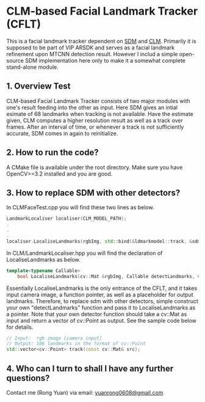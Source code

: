 # CLM-based Facial Landmark Tracker (CFLT)
This is a facial landmark tracker dependent on [SDM](https://github.com/zeusees/HyperLandmark) and [CLM](https://github.com/TadasBaltrusaitis/OpenFace). Primarily it is supposed to be part of VIP ARSDK and serves as a facial landmark refinement upon MTCNN detection result. However I includ a simple open-source SDM implementation here only to make it a somewhat complete stand-alone module. 

## 1. Overview Test
CLM-based Facial Landmark Tracker consists of two major modules with one's result feeding into the other as input. Here SDM gives an intial esimate of 68 landmarks when tracking is not available. Have the estimate given, CLM computes a higher resolution result as well as a track over frames. After an interval of time, or whenever a track is not sufficiently accurate, SDM comes in again to reinitialize.  

## 2. How to run the code?
A CMake file is available under the root directory. Make sure you have OpenCV>=3.2 installed and you are good.  

## 3. How to replace SDM with other detectors?
In CLMFaceTest.cpp you will find these two lines as below.  
```c++
LandmarkLocaliser localiser(CLM_MODEL_PATH);
.
.
.
localiser.LocaliseLandmarks(rgbImg, std::bind(&ldmarkmodel::track, &sdm, std::placeholders::_1), lmks);  
```

In CLM/LandmarkLocaliser.hpp you will find the declaration of LocaliseLandmarks as below.
```c++
template<typename Callable>
    bool LocaliseLandmarks(cv::Mat &rgbImg, Callable detectLandmarks, vector<cv::Point> &lmks2d)
```

Essentially LocaliseLandmarks is the only entrance of the CFLT, and it takes input camera image, a function pointer, as well as a placeholder for output landmarks. Therefore, to replace sdm with other detectors, simple construct your own "detectLandmarks" function and pass it to LocaliseLandmarks as a pointer. Note that your own detector function should take a cv::Mat as input and return a vector of cv::Point as output. See the sample code below for details.  

```c++
// Input:  rgb image [camera input]
// Output: 106 landmarks in the format of cv::Point
std::vector<cv::Point> track(const cv::Mat& src);
```

## 4. Who can I turn to shall I have any further questions?
Contact me (Rong Yuan) via email: yuanrong0608@gmail.com
